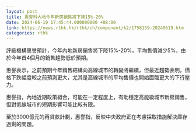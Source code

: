 ```yaml
---
layout: post
title: 惠譽料內地今年新房銷售將下降15%-20%
date: 2024-06-19 17:45:44.000000000 +08:00
link: https://news.rthk.hk/rthk/ch/component/k2/1758159-20240619.htm
categories: rthk
---
```


評級機構惠譽預計，今年內地新房銷售將下降15%-20%，平均售價減少5%，由於今年首4個月的銷售趨勢低於預期。

惠譽表示，之前預期今年銷售結構向高線城市的轉變將繼續，但最近趨勢表明，價格下跌幅度較之前預測更大，尤其是高線城市的平均售價也開始面臨更大的下行壓力。

惠譽指，內地近期政策組合，可能在一定程度上，有助穩定高能級城市新房銷售，但對低線城市的短期影響可能比較有限。

至於3000億元的再貸款計劃，惠譽指，反映中央政府正在考慮採取措施解決庫存過剩的問題。
